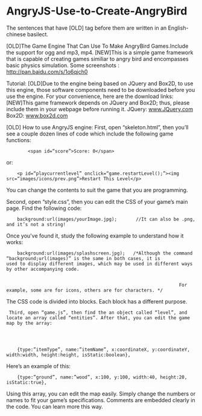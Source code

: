 AngryJS-Use-to-Create-AngryBird
===============================
The sentences that have [OLD] tag before them are written in an English-chinese basilect.

[OLD]The Game Engine That Can Use To Make AngryBird Games.Include the support for ogg and mp3, mp4.
[NEW]This is a simple game framework that is capable of creating games similiar to angry bird and encompasses basic physics simulation.
Some screenshots : http://pan.baidu.com/s/1o6qjch0    

Tutorial:
[OLD]Due to the engine being based on JQuery and Box2D, to use this engine, those software components need to be downloaded before you 
use the engine. For your convenience, here are the download links:
[NEW]This game framework depends on JQuery and Box2D; thus, please include them in your webpage before running it.
JQuery:  www.JQuery.com         Box2D:  www.box2d.com

[OLD]
How to use AngryJS engine:
     First, open “skeleton.html”, then you’ll see a couple dozen lines of code which include the following game functions:
               
    		<span id=“score”>Score: 0</span>
or:


		<p id=“playcurrentlevel” onclick=“game.restartLevel();”><img src=“images/icons/prev.png”>Restart This Level</p>	


      
You can change the contents to suit the game that you are programming.


Second, open “style.css”, then you can edit the CSS of your game’s main page. Find the following code: 



		background:url(images/yourImage.jpg);       //It can also be .png, and it’s not a string!



Once you've found it,  study the following example to understand how it works:



		background:url(images/splashscreen.jpg);   /*Although the command “background;url(images)” is the same in both cases, it is            							         			used to display different images, which may be used in different ways by other accompanying code. 


												       				For example, some are for icons, others are for characters. */



The CSS code is divided into blocks. Each block has a different purpose.



     Third, open “game.js”, then find the an object called “level”, and locate an array called “entities”. After that, you can edit the game map by the array:

		
		
		
		{type:”itemType”, name:”itemName”, x:coordinateX, y:coordinateY, width:width, height:height, isStatic:boolean},




Here’s an example of this:

		
		
		
		{type:”ground”, name:”wood”, x:100, y:100, width:40, height:20, isStatic:true},





Using this array, you can edit the map easily. Simply change the numbers or names to fit your game’s specifications.
Comments are embedded clearly in the code. You can learn more this way.

